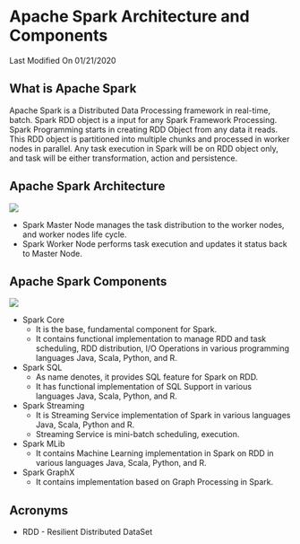 # Apache Spark Architecture and Components
Last Modified On 01/21/2020

## What is Apache Spark
Apache Spark is a Distributed Data Processing framework in real-time, batch. Spark RDD object is a input for any Spark Framework Processing. Spark Programming starts in creating RDD Object from any data it reads. This RDD object is partitioned into multiple chunks and processed in worker nodes in parallel. Any task execution in Spark will be on RDD object only, and task will be either transformation, action and persistence.  

## Apache Spark Architecture
![](./20200120-apache-spark-architecture.jpg)

* Spark Master Node manages the task distribution to the worker nodes, and worker nodes life cycle. 
* Spark Worker Node performs task execution and updates it status back to Master Node.

## Apache Spark Components
![](./20200120-apache-spark-component.jpg)
* Spark Core 
	* It is the base, fundamental component for Spark. 
	* It contains functional implementation to manage RDD and task scheduling, RDD distribution, I/O Operations in various programming languages Java, Scala, Python, and R.
* Spark SQL 
	* As name denotes, it provides SQL feature for Spark on RDD.
	* It has functional implementation of SQL Support in various languages Java, Scala, Python, and R.
* Spark Streaming
	* It is Streaming Service implementation of Spark in various languages Java, Scala, Python and R.
	* Streaming Service is mini-batch scheduling, execution.
* Spark MLib
	* It contains Machine Learning implementation in Spark on RDD in various languages Java, Scala, Python, and R.
* Spark GraphX
	* It contains implementation based on Graph Processing in Spark.


## Acronyms
* RDD - Resilient Distributed DataSet
